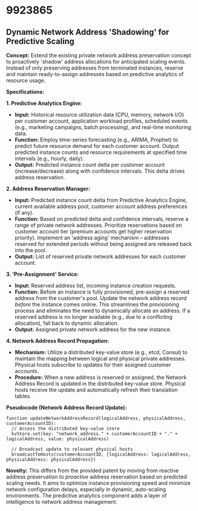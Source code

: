 # 9923865

## Dynamic Network Address 'Shadowing' for Predictive Scaling

**Concept:** Extend the existing private network address preservation concept to proactively 'shadow' address allocations for anticipated scaling events. Instead of only preserving addresses from terminated instances, reserve and maintain ready-to-assign addresses based on predictive analytics of resource usage.

**Specifications:**

**1. Predictive Analytics Engine:**

*   **Input:** Historical resource utilization data (CPU, memory, network I/O) per customer account, application workload profiles, scheduled events (e.g., marketing campaigns, batch processing), and real-time monitoring data.
*   **Function:** Employ time-series forecasting (e.g., ARIMA, Prophet) to predict future resource demand for each customer account.  Output predicted instance counts and resource requirements at specified time intervals (e.g., hourly, daily).
*   **Output:** Predicted instance count delta per customer account (increase/decrease) along with confidence intervals.  This delta drives address reservation.

**2. Address Reservation Manager:**

*   **Input:** Predicted instance count delta from Predictive Analytics Engine, current available address pool, customer account address preferences (if any).
*   **Function:**  Based on predicted delta and confidence intervals, reserve a range of private network addresses.  Prioritize reservations based on customer account tier (premium accounts get higher reservation priority). Implement an 'address aging' mechanism – addresses reserved for extended periods without being assigned are released back into the pool.
*   **Output:** List of reserved private network addresses for each customer account.

**3.  'Pre-Assignment' Service:**

*   **Input:** Reserved address list, incoming instance creation requests.
*   **Function:** Before an instance is fully provisioned, pre-assign a reserved address from the customer's pool. Update the network address record *before* the instance comes online.  This streamlines the provisioning process and eliminates the need to dynamically allocate an address.  If a reserved address is no longer available (e.g., due to a conflicting allocation), fall back to dynamic allocation.
*   **Output:** Assigned private network address for the new instance.

**4. Network Address Record Propagation:**

*   **Mechanism:** Utilize a distributed key-value store (e.g., etcd, Consul) to maintain the mapping between logical and physical private addresses. Physical hosts subscribe to updates for their assigned customer accounts.
*   **Procedure:** When a new address is reserved or assigned, the Network Address Record is updated in the distributed key-value store.  Physical hosts receive the update and automatically refresh their translation tables.

**Pseudocode (Network Address Record Update):**

```
function updateNetworkAddressRecord(logicalAddress, physicalAddress, customerAccountID):
  // Access the distributed key-value store
  kvStore.set(key: "network_address." + customerAccountID + "." + logicalAddress, value: physicalAddress)

  // Broadcast update to relevant physical hosts
  broadcastToHosts(customerAccountID, {logicalAddress: logicalAddress, physicalAddress: physicalAddress})
```

**Novelty:** This differs from the provided patent by moving from reactive address preservation to *proactive* address reservation based on predicted scaling needs. It aims to optimize instance provisioning speed and minimize network configuration delays, especially in dynamic, auto-scaling environments. The predictive analytics component adds a layer of intelligence to network address management.